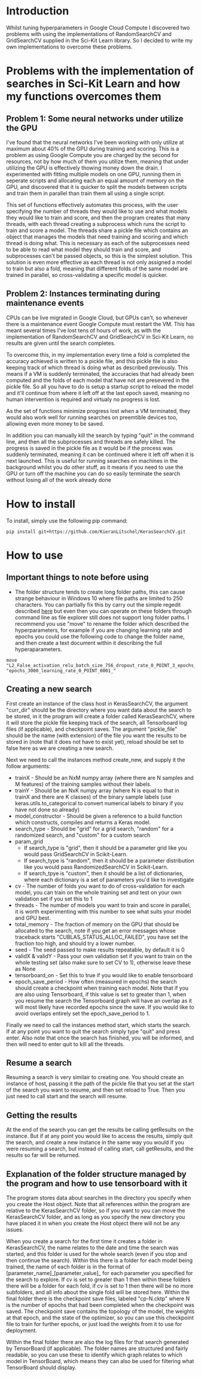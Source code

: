 # Introduction

Whilst tuning hyperparameters in Google Cloud Compute I discovered two problems with using the implementations of RandomSearchCV and GridSearchCV supplied in the Sci-Kit Learn library. So I decided to write my own implementations to overcome these problems.

# Problems with the implementation of searches in Sci-Kit Learn and how my functions overcomes them

## Problem 1: Some neural networks under utilize the GPU

I've found that the neural networks I've been working with only utilize at maximum about 40% of the GPU during training and scoring. This is a problem as using Google Compute you are charged by the second for resources, not by how much of them you utilize them, meaning that under utilizing the GPU is effectively thowing money down the drain. I experimented with fitting multiple models on one GPU, running them in seperate scripts and allocating each an equal amount of memory on the GPU, and discovered that it is quicker to split the models between scripts and train them in parallel than train them all using a single script.

This set of functions effectively automates this process, with the user specifying the number of threads they would like to use and what models they would like to train and score, and then the program creates that many threads, with each thread creating a subprocess which runs the script to train and score a model. The threads share a pickle file which contains an object that manages the models that need training and scoring and which thread is doing what. This is necessary as each of the subprocesses need to be able to read what model they should train and score, and subprocesses can't be passed objects, so this is the simplest solution. This solution is even more effective as each thread is not only assigned a model to train but also a fold, meaning that different folds of the same model are trained in parallel, so cross-validating a specific model is quicker.

## Problem 2: Instances terminating during maintenance events

CPUs can be live migrated in Google Cloud, but GPUs can't, so whenever there is a maintenance event Google Compute must restart the VM. This has meant several times I've lost tens of hours of work, as with the implementation of RandomSearchCV and GridSearchCV in Sci-Kit Learn, no results are given until the search completes.

To overcome this, in my implementation every time a fold is completed the accuracy achieved is written to a pickle file, and this pickle file is also keeping track of which thread is doing what as described previously. This means if a VM is suddenly terminated, the accuracies that had already been computed and the folds of each model that have not are presevered in the pickle file. So all you have to do is setup a startup script to reload the model and it'll continue from where it left off at the last epoch saved, meaning no human intervention is required and virtualy no progress is lost.

As the set of functions minimize progress lost when a VM terminated, they would also work well for running searches on preemtible devices too, allowing even more money to be saved.

In addition you can manually kill the search by typing "quit" in the command line, and then all the subprocesses and threads are safely killed. The progress is saved in the pickle file as it would be if the process was suddenly terminated, meaning it can be continued where it left off when it is next launched. This is useful for running searches on machines in the background whilst you do other stuff, as it means if you need to use the GPU or turn off the machine you can do so easily terminate the search without losing all of the work already done

# How to install

To install, simply use the following pip command:

```
pip install git+https://github.com/KieranLitschel/KerasSearchCV.git
```

# How to use

## Important things to note before using

* The folder structure tends to create long folder paths, this can cause strange behaviour in Windows 10 where file paths are limited to 250 characters. You can partially fix this by carry out the simple regedit described [here](https://www.howtogeek.com/266621/how-to-make-windows-10-accept-file-paths-over-260-characters/) but even then you can operate on these folders through command line as file explorer still does not support long folder paths. I recommend you use "move" to rename the folder which described the hyperparameters, for example if you are changing learning rate and epochs you could use the following code to change the folder name, and then create a text document within it describing the full hyperaparameters.

```
move "L2_False_activation_relu_batch_size_756_dropout_rate_0_POINT_3_epochs_3000_learning_rate_0_POINT_0001_lmbda_1e_NEGATIVE_09_neurons_60_" "epochs_3000_learning_rate_0_POINT_0001_"
```

## Creating a new search

First create an instance of the class host in KerasSearchCV, the argument "curr_dir" should be the directory where you want data about the search to be stored, in it the program will create a folder called KerasSearchCV, where it will store the pickle file keeping track of the search, all Tensorboard log files (if applicable), and checkpoint saves. The argument "pickle_file" should be the name (with extension) of the file you want the results to be stored in (note that it does not have to exist yet), reload should be set to false here as we are creating a new search.

Next we need to call the instances method create_new, and supply it the follow arguments:

* trainX - Should be an NxM numpy array (where there are N samples and M features) of the training samples without their labels.
* trainY - Should be an NxK numpy array (where N is equal to that in trainX and there are K classes) of the binary sample labels (use keras.utils.to_categorical to convert numerical labels to binary if you have not done so already)
* model_constructor - Should be given a reference to a build function which constructs, compiles and returns a Keras model.
* search_type - Should be "grid" for a grid search, "random" for a randomized search, and "custom" for a custom search
* param_grid
  * If search_type is "grid", then it should be a parameter grid like you would pass GridSearchCV in Scikit-Learn.
  * If search_type is "random", then it should be a parameter distribution like you would pass RandomizedSearchCV in Scikit-Learn.
  * If search_tpye is "custom", then it should be a list of dictionaries, where each dictionary is a set of parameters you'd like to investigate
* cv - The number of folds you want to do of cross-validation for each model, you can train on the whole training set and test on your own validation set if you set this to 1
* threads - The number of models you want to train and score in parallel, it is worth experimenting with this number to see what suits your model and GPU best.
* total_memory - The fraction of memory on the GPU that should be allocated to the search, note if you get an error messages whose traceback starts "CUBLAS_STATUS_ALLOC_FAILED", you have set the fraction too high, and should try a lower number.
* seed - The seed passed to make results repeatable, by default it is 0
* validX & validY - Pass your own validation set if you want to train on the whole testing set (also make sure to set CV to 1), otherwise leave these as None
* tensorboard_on - Set this to true if you would like to enable tensorboard
* epoch_save_period - How often (measured in epochs) the search should create a checkpoint when training each model. Note that if you are also using Tensorboard, if this value is set to greater than 1, when you resume the search the Tensorboard graph will have an overlap as it will most likely have recorded epochs since the save. If you would like to avoid overlaps entirely set the epoch_save_period to 1.

Finally we need to call the instances method start, which starts the search. If at any point you want to quit the search simply type "quit" and press enter. Also note that once the search has finished, you will be informed, and then will need to enter quit to kill all the threads.

## Resume a search

Resuming a search is very similair to creating one. You should create an instance of host, passing it the path of the pickle file that you set at the start of the search you want to resume, and then set reload to True. Then you just need to call start and the search will resume.

## Getting the results

At the end of the search you can get the results be calling getResults on the instance. But if at any point you would like to access the results, simply quit the search, and create a new instance in the same way you would if you were resuming a search, but instead of calling start, call getResults, and the results so far will be returned.

## Explanation of the folder structure managed by the program and how to use tensorboard with it

The program stores data about searches in the directory you specify when you create the Host object. Note that all references within the program are relative to the KerasSearchCV folder, so if you want to you can move the KerasSearchCV folder, and as long as you specify the new directory you have placed it in when you create the Host object there will not be any issues.

When you create a search for the first time it creates a folder in KerasSearchCV, the name relates to the date and time the search was started, and this folder is used for the whole search (even if you stop and then continue the search). Within this there is a folder for each model being trained, the name of each folder is in the format of \[parameter_name\]\_\[parameter_value\]\_ for each parameter you specified for the search to explore. If cv is set to greater than 1 then within these folders there will be a folder for each fold, if cv is set to 1 then there will be no more subfolders, and all info about the single fold will be stored here. Within the final folder there is the checkpoint save files, labeled "cp-N.cktp" where N is the number of epochs that had been completed when the checkpoint was saved. The checkpoint save contains the topology of the model, the weights at that epoch, and the state of the optimizer, so you can use this checkpoint file to train for further epochs, or just load the weights from it to use for deployment.

Within the final folder there are also the log files for that search generated by TensorBoard (if applicable). The folder names are structured and fairly readable, so you can use these to identify which graph relates to which model in TensorBoard, which means they can also be used for filtering what TensorBoard should display.
